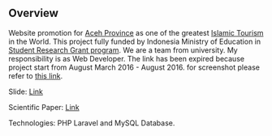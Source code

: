 ## Overview


Website promotion for [Aceh Province](https://en.wikipedia.org/wiki/Aceh) as one of the greatest [Islamic Tourism](https://en.wikipedia.org/wiki/Halal_tourism) in the World. This project fully funded by Indonesia Ministry of Education in [Student Research Grant program](http://simbelmawa.ristekdikti.go.id/). We are a team from university. My responsibility is as Web Developer. The link has been expired because project start from August March 2016 - August 2016. for screenshot please refer to [this link](https://drive.google.com/drive/folders/0ByptNYXmX2mVSDFCc2wtSEpSSjA?usp=sharing).

Slide: [Link](https://www.slideshare.net/fvrqan/halalacehcom-halal-travel-companion-in-aceh)

Scientific Paper: [Link](https://drive.google.com/file/d/0BxKaQ16Crxt4NGlyRk1MTUgwN28/view)

Technologies: PHP Laravel and MySQL Database. 
